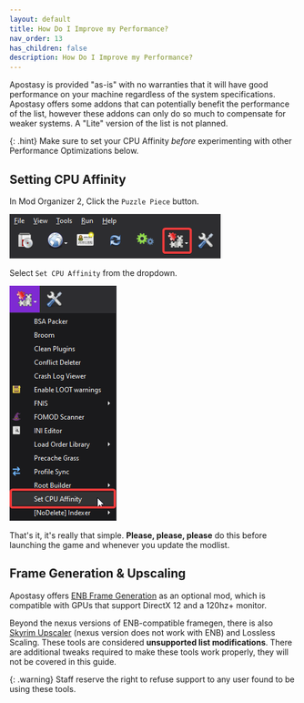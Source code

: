 ```yaml
---
layout: default
title: How Do I Improve my Performance?
nav_order: 13
has_children: false
description: How Do I Improve my Performance?
---
```


Apostasy is provided "as-is" with no warranties that it will have good performance on your machine regardless of the system specifications. Apostasy offers some addons that can potentially benefit the performance of the list, however these addons can only do so much to compensate for weaker systems. A "Lite" version of the list is not planned.

{: .hint}
Make sure to set your CPU Affinity *before* experimenting with other Performance Optimizations below.

## Setting CPU Affinity

In Mod Organizer 2, Click the `Puzzle Piece` button. 

![image](/Assets/mo2_puzzleicon.png)

Select `Set CPU Affinity` from the dropdown.   

![image](/Assets/mo2_cpuaffinity.png)

That's it, it's really that simple. **Please, please, please** do this before launching the game and whenever you update the modlist.

## Frame Generation & Upscaling

Apostasy offers [ENB Frame Generation](https://www.nexusmods.com/skyrimspecialedition/mods/144507) as an optional mod, which is compatible with GPUs that support DirectX 12 and a 120hz+ monitor. 

Beyond the nexus versions of ENB-compatible framegen, there is also [Skyrim Upscaler](https://www.nexusmods.com/skyrimspecialedition/mods/80343) (nexus version does not work with ENB) and Lossless Scaling. These tools are considered **unsupported list modifications**. There are additional tweaks required to make these tools work properly, they will not be covered in this guide.

{: .warning}
Staff reserve the right to refuse support to any user found to be using these tools.